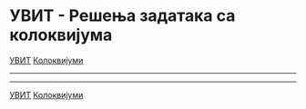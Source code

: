 # УВИТ - Решења задатака са колоквијума

[УВИТ](../../README.md) [Колоквијуми](../README.md)

---

---

[УВИТ](../../README.md) [Колоквијуми](../README.md)